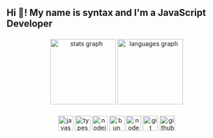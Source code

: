 <h2 align="left">Hi 👋! My name is syntax and I'm a JavaScript Developer</h2>

###

<div align="center">
  <img src="https://github-readme-stats.vercel.app/api?username=syntaxbtw&hide_title=false&hide_rank=false&show_icons=true&include_all_commits=true&count_private=true&disable_animations=false&theme=dark&locale=en&hide_border=false" height="150" alt="stats graph"  />
  <img src="https://github-readme-stats.vercel.app/api/top-langs?username=syntaxbtw&locale=en&hide_title=false&layout=compact&card_width=320&langs_count=5&theme=dark&hide_border=false" height="150" alt="languages graph"  />
</div>

###

<div align="center">
  <img src="https://img.shields.io/static/v1?message=JavaScript&logo=javascript&label=&color=f5DA42&logoColor=black&labelColor=&style=for-the-badge" height="35" alt="javascript logo"  />
  <img src="https://img.shields.io/static/v1?message=TypeScript&logo=typescript&label=&color=4287F5&logoColor=white&labelColor=&style=for-the-badge" height="35" alt="typescript logo"  />
  <img src="https://img.shields.io/static/v1?message=NodeJS&logo=node.js&label=&color=09AD03&logoColor=white&labelColor=&style=for-the-badge" height="35" alt="nodejs logo"  />
  <img src="https://img.shields.io/static/v1?message=Bun&logo=bun&label=&color=000000&logoColor=FFFFFF&labelColor=&style=for-the-badge" height="35" alt="bun logo"  />
  <img src="https://img.shields.io/static/v1?message=Nodemon&logo=nodemon&label=&color=09AD03&logoColor=white&labelColor=&style=for-the-badge" height="35" alt="nodemon logo"  />
  <img src="https://img.shields.io/static/v1?message=Git&logo=git&label=&color=F55F31&logoColor=white&labelColor=&style=for-the-badge" height="35" alt="git logo"  />
  <img src="https://img.shields.io/static/v1?message=Github&logo=github&label=&color=000000&logoColor=FFFFFF&labelColor=&style=for-the-badge" height="35" alt="github logo"  />
</div>

###

<br clear="both">
